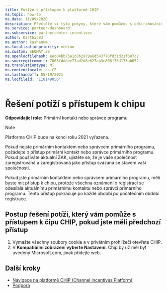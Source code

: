 ```yaml
---
title: Potíže s přístupem k platformě CHIP
ms.topic: how-to
ms.date: 11/09/2020
description: Přečtěte si tyto pokyny, které vám pomůžou s odstraňováním potíží s používáním nástroje CHIP (Channel Incentives Platform).
ms.service: partner-dashboard
ms.subservice: partnercenter-incentives
author: Karthic83
ms.author: kashanum
ms.localizationpriority: medium
ms.custom: SEOMAY.20
ms.openlocfilehash: eec04bb75a1c8b2979a6d543770fd31d21f607c2
ms.sourcegitcommit: 7063fdddee77ad2d8e627ab3c806f76d173ab652
ms.translationtype: MT
ms.contentlocale: cs-CZ
ms.lasthandoff: 05/19/2021
ms.locfileid: "110149056"
---
```

# <a name="troubleshoot-issues-with-accessing-chip"></a>Řešení potíží s přístupem k chipu

**Odpovídající role:** Primární kontakt nebo správce programu

>[!NOTE]
>Platforma CHIP bude na konci roku 2021 vyřazena.

Pokud nejste primárním kontaktem nebo správcem primárního programu, požádejte o přístup primární kontakt nebo správce primárního programu. Pokud používáte aktuální ZAK, ujistěte se, že je vaše společnost zaregistrovaná a zaregistrovaná jako přístup svázaná se stavem vaší společnosti.

Pokud jste primárním kontaktem nebo správcem primárního programu, měli byste mít přístup k chipu, protože všechna oznámení o registraci se odesílala aktuálnímu primárnímu kontaktu nebo správci primárního programu. Tento přístup pokračuje po každé období po počátečním období registrace.

## <a name="troubleshooting-steps-to-assist-with-accessing-chip-if-you-had-prior-access"></a>Postup řešení potíží, který vám pomůže s přístupem k čipu CHIP, pokud jste měli předchozí přístup

1. Vymažte všechny soubory cookie a v privátním prohlížeči otevřete CHIP.
1. V **Kompatibilní zobrazení vyberte Nastavení.** Chip by už měl být uvedený Microsoft.com, jinak přidejte web.

## <a name="next-steps"></a>Další kroky

- [Navigace na platformě CHIP (Channel Incentives Platform)](chip-intro.md)
- [Podpora](report-problems-with-partner-center.md)